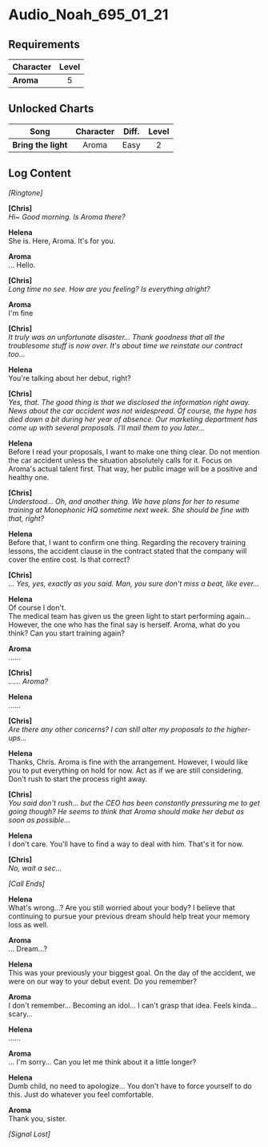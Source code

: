 # Audio_Noah_695_01_21
## Requirements
|Character|Level|
|---------|:---:|
|**Aroma**|  5  |

## Unlocked Charts
|       Song        |Character|Diff.|Level|
|-------------------|:-------:|:---:|:---:|
|**Bring the light**|  Aroma  |Easy |  2  |

## Log Content
*\[Ringtone\]*

**[Chris]**<br>
*Hi\~ Good morning. Is Aroma there?*

**Helena**<br>
She is. Here, Aroma. It's for you.

**Aroma**<br>
... Hello.

**[Chris]**<br>
*Long time no see. How are you feeling? Is everything alright?*

**Aroma**<br>
I'm fine

**[Chris]**<br>
*It truly was an unfortunate disaster... Thank goodness that all the troublesome stuff is now over. It's about time we reinstate our contract too...*

**Helena**<br>
You're talking about her debut, right?

**[Chris]**<br>
*Yes, that. The good thing is that we disclosed the information right away. News about the car accident was not widespread. Of course, the hype has died down a bit during her year of absence. Our marketing department has come up with several proposals. I'll mail them to you later...*

**Helena**<br>
Before I read your proposals, I want to make one thing clear. Do not mention the car accident unless the situation absolutely calls for it. Focus on Aroma's actual talent first. That way, her public image will be a positive and healthy one.

**[Chris]**<br>
*Understood... Oh, and another thing. We have plans for her to resume training at Monophonic HQ sometime next week. She should be fine with that, right?*

**Helena**<br>
Before that, I want to confirm one thing. Regarding the recovery training lessons, the accident clause in the contract stated that the company will cover the entire cost. Is that correct?

**[Chris]**<br>
*... Yes, yes, exactly as you said. Man, you sure don't miss a beat, like ever...*

**Helena**<br>
Of course I don't. <br>
The medical team has given us the green light to start performing again... However, the one who has the final say is herself. Aroma, what do you think? Can you start training again?

**Aroma**<br>
......

**[Chris]**<br>
*...... Aroma?*

**Helena**<br>
......

**[Chris]**<br>
*Are there any other concerns? I can still alter my proposals to the higher\-ups...*

**Helena**<br>
Thanks, Chris. Aroma is fine with the arrangement. However, I would like you to put everything on hold for now. Act as if we are still considering. Don't rush to start the process right away.

**[Chris]**<br>
*You said don't rush... but the CEO has been constantly pressuring me to get going though? He seems to think that Aroma should make her debut as soon as possible...*

**Helena**<br>
I don't care. You'll have to find a way to deal with him. That's it for now.

**[Chris]**<br>
*No, wait a sec...*

*[Call Ends]*

**Helena**<br>
What's wrong...? Are you still worried about your body? I believe that continuing to pursue your previous dream should help treat your memory loss as well.

**Aroma**<br>
... Dream...?

**Helena**<br>
This was your previously your biggest goal. On the day of the accident, we were on our way to your debut event. Do you remember?

**Aroma**<br>
I don't remember... Becoming an idol... I can't grasp that idea. Feels kinda... scary...

**Helena**<br>
......

**Aroma**<br>
... I'm sorry... Can you let me think about it a little longer?

**Helena**<br>
Dumb child, no need to apologize... You don't have to force yourself to do this. Just do whatever you feel comfortable.

**Aroma**<br>
Thank you, sister.

*[Signal Lost]*